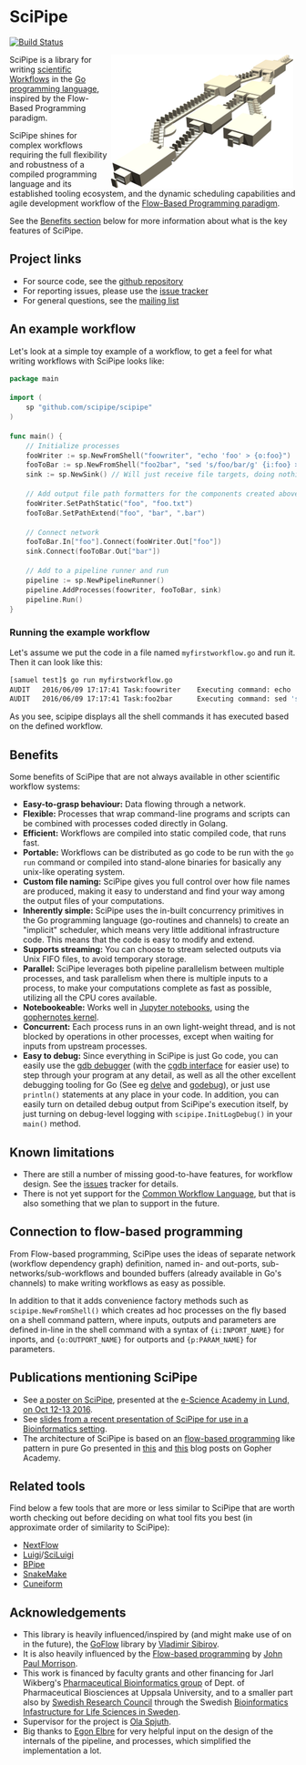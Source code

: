 # SciPipe

[![Build Status](https://travis-ci.org/scipipe/scipipe.svg?branch=master)](https://travis-ci.org/scipipe/scipipe)

<img src="images/fbp_factory.png" style="float: right; margin: 0 .4em;">SciPipe is a library
for writing [scientific Workflows](https://en.wikipedia.org/wiki/Scientific_workflow_system) in the
[Go programming language](http://golang.org), inspired by the Flow-Based
Programming paradigm.

SciPipe shines for complex workflows requiring the full flexibility and
robustness of a compiled programming language and its established tooling
ecosystem, and the dynamic scheduling capabilities and agile development
workflow of the [Flow-Based Programming paradigm](https://en.wikipedia.org/wiki/Flow-based_programming).

See the [Benefits section](#benefits) below for more information about what is
the key features of SciPipe.

## Project links

- For source code, see the [github repository](http://github.com/scipipe/scipipe)
- For reporting issues, please use the [issue tracker](https://github.com/scipipe/scipipe/issues)
- For general questions, see the [mailing list](https://groups.google.com/forum/#!forum/scipipe)

## An example workflow

Let's look at a simple toy example of a workflow, to get a feel for what
writing workflows with SciPipe looks like:

```go
package main

import (
	sp "github.com/scipipe/scipipe"
)

func main() {
	// Initialize processes
	fooWriter := sp.NewFromShell("foowriter", "echo 'foo' > {o:foo}")
	fooToBar := sp.NewFromShell("foo2bar", "sed 's/foo/bar/g' {i:foo} > {o:bar}")
	sink := sp.NewSink() // Will just receive file targets, doing nothing

	// Add output file path formatters for the components created above
	fooWriter.SetPathStatic("foo", "foo.txt")
	fooToBar.SetPathExtend("foo", "bar", ".bar")

	// Connect network
	fooToBar.In["foo"].Connect(fooWriter.Out["foo"])
	sink.Connect(fooToBar.Out["bar"])

	// Add to a pipeline runner and run
	pipeline := sp.NewPipelineRunner()
	pipeline.AddProcesses(foowriter, fooToBar, sink)
	pipeline.Run()
}
```

### Running the example workflow

Let's assume we put the code in a file named `myfirstworkflow.go` and run it.
Then it can look like this:

```bash
[samuel test]$ go run myfirstworkflow.go
AUDIT   2016/06/09 17:17:41 Task:foowriter    Executing command: echo 'foo' > foo.txt.tmp
AUDIT   2016/06/09 17:17:41 Task:foo2bar      Executing command: sed 's/foo/bar/g' foo.txt > foo.txt.bar.tmp
```

As you see, scipipe displays all the shell commands it has executed based on the defined workflow.

## Benefits

Some benefits of SciPipe that are not always available in other scientific workflow systems:

- **Easy-to-grasp behaviour:** Data flowing through a network.
- **Flexible:** Processes that wrap command-line programs and scripts can be combined with
  processes coded directly in Golang.
- **Efficient:** Workflows are compiled into static compiled code, that runs fast.
- **Portable:** Workflows can be distributed as go code to be run with the `go run` command
  or compiled into stand-alone binaries for basically any unix-like operating system.
- **Custom file naming:** SciPipe gives you full control over how file names are produced,
  making it easy to understand and find your way among the output files of your computations.
- **Inherently simple:** SciPipe uses the in-built concurrency primitives in
  the Go programming language (go-routines and channels) to create an
  "implicit" scheduler, which means very little additional infrastructure code.
  This means that the code is easy to modify and extend.
- **Supports streaming:** You can choose to stream selected outputs via Unix FIFO files, to avoid temporary storage.
- **Parallel:** SciPipe leverages both pipeline parallelism between multiple
  processes, and task parallelism when there is multiple inputs to a process,
  to make your computations complete as fast as possible, utilizing all the CPU
  cores available.
- **Notebookeable:** Works well in [Jupyter notebooks](http://jupyter.org),
  using the [gophernotes kernel](https://github.com/gopherds/gophernotes).
- **Concurrent:** Each process runs in an own light-weight thread, and is not blocked by
  operations in other processes, except when waiting for inputs from upstream processes.
- **Easy to debug:** Since everything in SciPipe is just Go code, you can
  easily use the [gdb debugger](http://golang.org/doc/gdb) (with the [cgdb
  interface](https://www.youtube.com/watch?v=OKLR6rrsBmI) for easier use) to
  step through your program at any detail, as well as all the other excellent
  debugging tooling for Go (See eg
  [delve](https://github.com/derekparker/delve) and
  [godebug](https://github.com/mailgun/godebug)), or just use `println()`
  statements at any place in your code. In addition, you can easily turn on
  detailed debug output from SciPipe's execution itself, by just turning
  on debug-level logging with `scipipe.InitLogDebug()` in your `main()` method.

## Known limitations

- There are still a number of missing good-to-have features, for workflow design. See the [issues](https://github.com/scipipe/scipipe/issues) tracker for details.
- There is not yet support for the [Common Workflow Language](http://common-workflow-language.github.io), but that is also something that we plan to support in the future.

## Connection to flow-based programming

From Flow-based programming, SciPipe uses the ideas of separate network (workflow dependency graph)
definition, named in- and out-ports, sub-networks/sub-workflows and bounded buffers (already available
in Go's channels) to make writing workflows as easy as possible.

In addition to that it adds convenience factory methods such as `scipipe.NewFromShell()` which creates ad hoc processes
on the fly based on a shell command pattern, where  inputs, outputs and parameters are defined in-line
in the shell command with a syntax of `{i:INPORT_NAME}` for inports, and `{o:OUTPORT_NAME}` for outports
and `{p:PARAM_NAME}` for parameters.

## Publications mentioning SciPipe

- See [a poster on SciPipe](http://dx.doi.org/10.13140/RG.2.2.34414.61760), presented at the [e-Science Academy in Lund, on Oct 12-13 2016](essenceofescience.se/event/swedish-e-science-academy-2016-2/).
- See [slides from a recent presentation of SciPipe for use in a Bioinformatics setting](http://www.slideshare.net/SamuelLampa/scipipe-a-lightweight-workflow-library-inspired-by-flowbased-programming).
- The architecture of SciPipe is based on an [flow-based
  programming](https://en.wikipedia.org/wiki/Flow-based_programming) like
  pattern in pure Go presented in
  [this](http://blog.gopheracademy.com/composable-pipelines-pattern) and
  [this](https://blog.gopheracademy.com/advent-2015/composable-pipelines-improvements/)
  blog posts on Gopher Academy.

## Related tools

Find below a few tools that are more or less similar to SciPipe that are worth worth checking out before
deciding on what tool fits you best (in approximate order of similarity to SciPipe):

- [NextFlow](http://nextflow.io)
- [Luigi](https://github.com/spotify/luigi)/[SciLuigi](https://github.com/samuell/sciluigi)
- [BPipe](https://code.google.com/p/bpipe/)
- [SnakeMake](https://bitbucket.org/johanneskoester/snakemake)
- [Cuneiform](https://github.com/joergen7/cuneiform)

## Acknowledgements

- This library is heavily influenced/inspired by (and might make use of on in the future),
  the [GoFlow](https://github.com/trustmaster/goflow) library by [Vladimir Sibirov](https://github.com/trustmaster/goflow).
- It is also heavily influenced by the [Flow-based programming](http://www.jpaulmorrison.com/fbp) by [John Paul Morrison](http://www.jpaulmorrison.com/fbp).
- This work is financed by faculty grants and other financing for Jarl Wikberg's [Pharmaceutical Bioinformatics group](http://www.farmbio.uu.se/forskning/researchgroups/pb/) of Dept. of
  Pharmaceutical Biosciences at Uppsala University, and to a smaller part also by [Swedish Research Council](http://vr.se) through the Swedish [Bioinformatics Infastructure for Life Sciences in Sweden](http://bils.se).
- Supervisor for the project is [Ola Spjuth](http://www.farmbio.uu.se/research/researchgroups/pb/olaspjuth).
- Big thanks to [Egon Elbre](http://twitter.com/egonelbre) for very helpful input on the design of the internals of the pipeline, and processes, which simplified the implementation a lot.
